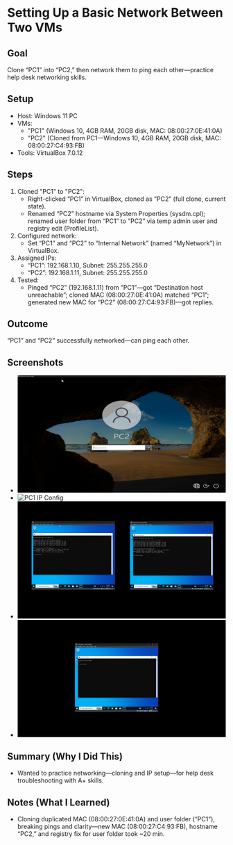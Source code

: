 # Setting Up a Basic Network Between Two VMs

## Goal
Clone “PC1” into “PC2,” then network them to ping each other—practice help desk networking skills.

## Setup
- Host: Windows 11 PC
- VMs:
  - "PC1" (Windows 10, 4GB RAM, 20GB disk, MAC: 08:00:27:0E:41:0A)
  - "PC2" (Cloned from PC1—Windows 10, 4GB RAM, 20GB disk, MAC: 08:00:27:C4:93:FB)
- Tools: VirtualBox 7.0.12

## Steps
1. Cloned "PC1" to "PC2":
   - Right-clicked “PC1” in VirtualBox, cloned as “PC2” (full clone, current state).
   - Renamed “PC2” hostname via System Properties (sysdm.cpl); renamed user folder from “PC1” to “PC2” via temp admin user and registry edit (ProfileList).
2. Configured network:
   - Set “PC1” and “PC2” to “Internal Network” (named “MyNetwork”) in VirtualBox.
3. Assigned IPs:
   - “PC1”: 192.168.1.10, Subnet: 255.255.255.0
   - “PC2”: 192.168.1.11, Subnet: 255.255.255.0
4. Tested:
   - Pinged “PC2” (192.168.1.11) from “PC1”—got “Destination host unreachable”; cloned MAC (08:00:27:0E:41:0A) matched “PC1”; generated new MAC for “PC2” (08:00:27:C4:93:FB)—got replies.

## Outcome
“PC1” and “PC2” successfully networked—can ping each other.

## Screenshots
- ![PC2 Desktop](pc2-desktop.png)
- ![PC1 IP Config](pc1-ipconfig.png)
- ![Ping Success](ping-success.png)
- ![PC2 Hostname](pc2-hostname.png)

## Summary (Why I Did This)
- Wanted to practice networking—cloning and IP setup—for help desk troubleshooting with A+ skills.

## Notes (What I Learned)
- Cloning duplicated MAC (08:00:27:0E:41:0A) and user folder (“PC1”), breaking pings and clarity—new MAC (08:00:27:C4:93:FB), hostname “PC2,” and registry fix for user folder took ~20 min.
